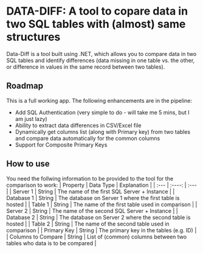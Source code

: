 # DATA-DIFF: A tool to copare data in two SQL tables with (almost) same structures
Data-Diff is a tool built using .NET, which allows you to compare data in two SQL tables and identify differences (data missing in one table vs. the other, or difference in values in the same record between two tables). 

## Roadmap
This is a full working app. The following enhancements are in the pipeline:
* Add SQL Authentication (very simple to do - will take me 5 mins, but I am just lazy)
* Ability to extract data differences in CSV/Excel file
* Dynamically get columns list (along with Primary key) from two tables and compare data automatically for the common columns
* Support for Composite Primary Keys

## How to use
You need the follwing information to be provided to the tool for the comparison to work:
| Property | Data Type | Explanation |
| :--- | :----: | :--- |
| Server 1      | String       | The name of the first SQL Server + Instance    |
| Database 1   | String        | The database on Server 1 where the first table is hosted      |
| Table 1   | String        | The name of the first table used in comparison      |
| Server 2      | String       | The name of the second SQL Server + Instance    |
| Database 2   | String        | The database on Server 2 where the second table is hosted      |
| Table 2   | String        | The name of the second table used in comparison      |
| Primary Key   | String        | The primary key in the tables (e.g. ID)        |
| Columns to Compare   | String        | List of (common) columns between two tables who data is to be compared       |